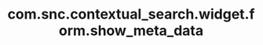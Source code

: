 ---
layout: page
title: com.snc.contextual_search.widget.form.show_meta_data
description: ""
value: "true"
---